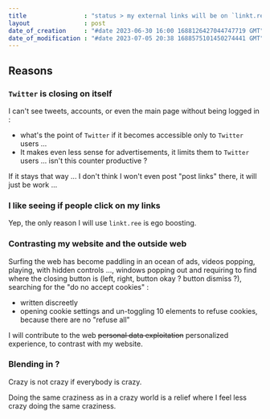 ```yaml
---
title                : "status > my external links will be on `linkt.ree` "
layout               : post
date_of_creation     : "#date 2023-06-30 16:00 1688126427044747719 GMT"
date_of_modification : "#date 2023-07-05 20:38 1688575101450274441 GMT"
---
```


## Reasons

### `Twitter` is closing on itself

I can't see tweets, accounts, or even the main page without being logged in :
- what's the point of `Twitter` if it becomes accessible only to `Twitter` users ...
- It makes even less sense for advertisements, it limits them to `Twitter` users ... isn't this counter productive ?

If it stays that way ... I don't think I won't even post "post links" there, it will just be work ...

### I like seeing if people click on my links

Yep, the only reason I will use `linkt.ree` is ego boosting.

### Contrasting my website and the outside web

Surfing the web has become paddling in an ocean of ads, videos popping, playing, with hidden controls ..., windows popping out and requiring to find where the closing button is (left, right, button okay ? button dismiss ?), searching for the "do no accept cookies" :
- written discreetly
- opening cookie settings and un-toggling 10 elements to refuse cookies, because there are no "refuse all"
  
I will contribute to the web ~~personal data exploitation~~ personalized experience, to contrast with my website.

### Blending in ?

Crazy is not crazy if everybody is crazy.

Doing the same craziness as in a crazy world is a relief where I feel less crazy doing the same craziness.
